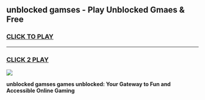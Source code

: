 
## unblocked gamses - Play Unblocked Gmaes & Free
<h3>
<a href="https://news.freeplayer.one?title=unblocked_gamses&ref=16F">CLICK TO PLAY</a></h3>
<hr>

<h3>
<a href="https://news.freeplayer.one?title=unblocked_gamses&ref=16F">CLICK 2 PLAY</a>
  
</h3>

<a href="https://news.freeplayer.one?title=unblocked_gamses&ref=16F/"><img src="https://clearcache.store/games.png"></a>


**unblocked gamses games unblocked: Your Gateway to Fun and Accessible Online Gaming**

